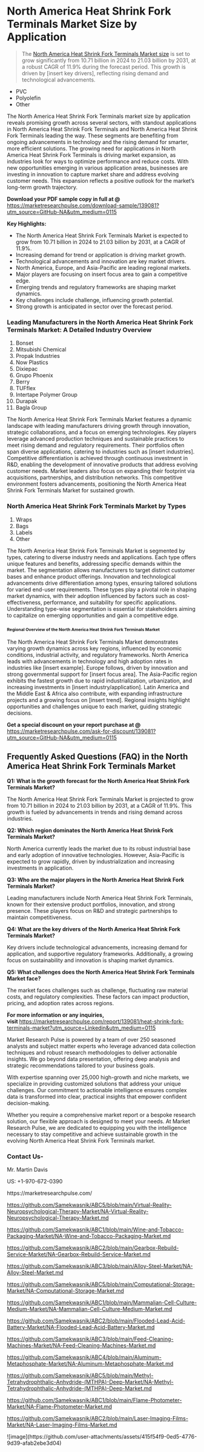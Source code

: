<h1>North America Heat Shrink Fork Terminals Market&nbsp;Size by Application</h1><blockquote><p>The <a href="https://marketresearchpulse.com/download-sample/139081?utm_source=GitHub-NA&amp;utm_medium=0115">North America Heat Shrink Fork Terminals Market size</a> is set to grow significantly from 10.71 billion in 2024 to 21.03 billion by 2031, at a robust CAGR of 11.9% during the forecast period. This growth is driven by [insert key drivers], reflecting rising demand and technological advancements.</p></blockquote><ul><li>PVC <li> Polyolefin <li> Other</li></ul><p>The North America Heat Shrink Fork Terminals market size by application reveals promising growth across several sectors, with standout applications in North America Heat Shrink Fork Terminals and North America Heat Shrink Fork Terminals leading the way. These segments are benefiting from ongoing advancements in technology and the rising demand for smarter, more efficient solutions. The growing need for applications in North America Heat Shrink Fork Terminals is driving market expansion, as industries look for ways to optimize performance and reduce costs. With new opportunities emerging in various application areas, businesses are investing in innovation to capture market share and address evolving customer needs. This expansion reflects a positive outlook for the market’s long-term growth trajectory.</p><p><strong>Download your PDF sample copy in full at @ </strong><a href="https://marketresearchpulse.com/download-sample/139081?utm_source=GitHub-NA&amp;utm_medium=0115">https://marketresearchpulse.com/download-sample/139081?utm_source=GitHub-NA&amp;utm_medium=0115</a></p><p><strong>Key Highlights: </strong></p><ul><li>The North America Heat Shrink Fork Terminals Market is expected to grow from 10.71 billion in 2024 to 21.03 billion by 2031, at a CAGR of 11.9%.</li><li>Increasing demand for trend or application is driving market growth.</li><li>Technological advancements and innovation are key market drivers.</li><li>North America, Europe, and Asia-Pacific are leading regional markets.</li><li>Major players are focusing on insert focus area to gain a competitive edge.</li><li>Emerging trends and regulatory frameworks are shaping market dynamics.</li><li>Key challenges include challenge, influencing growth potential.</li><li>Strong growth is anticipated in sector over the forecast period.</li></ul><h3>Leading Manufacturers in the North America Heat Shrink Fork Terminals Market: A Detailed Industry Overview</h3><ol><li>Bonset</li><li>Mitsubishi Chemical</li><li>Propak Industries</li><li>Now Plastics</li><li>Dixiepac</li><li>Grupo Phoenix</li><li>Berry</li><li>TUFflex</li><li>Intertape Polymer Group</li><li>Durapak</li><li>Bagla Group</li></ol><div class="flex max-w-full flex-col flex-grow"><div class="min-h-8 text-message flex w-full flex-col items-end gap-2 whitespace-normal break-words [.text-message+&amp;]:mt-5" dir="auto" data-message-author-role="assistant" data-message-id="fd8432e4-4910-450d-b182-61b7bfb0a01f" data-message-model-slug="gpt-4o"><div class="flex w-full flex-col gap-1 empty:hidden first:pt-[3px]"><div class="markdown prose w-full break-words dark:prose-invert light"><p>The North America Heat Shrink Fork Terminals Market features a dynamic landscape with leading manufacturers driving growth through innovation, strategic collaborations, and a focus on emerging technologies. Key players leverage advanced production techniques and sustainable practices to meet rising demand and regulatory requirements. Their portfolios often span diverse applications, catering to industries such as [insert industries]. Competitive differentiation is achieved through continuous investment in R&amp;D, enabling the development of innovative products that address evolving customer needs. Market leaders also focus on expanding their footprint via acquisitions, partnerships, and distribution networks. This competitive environment fosters advancements, positioning the North America Heat Shrink Fork Terminals Market for sustained growth.</p></div></div></div></div><h3>North America Heat Shrink Fork Terminals Market by Types</h3><ol><li>Wraps <li> Bags <li> Labels <li> Other</li></ol><div class="flex max-w-full flex-col flex-grow"><div class="min-h-8 text-message flex w-full flex-col items-end gap-2 whitespace-normal break-words [.text-message+&amp;]:mt-5" dir="auto" data-message-author-role="assistant" data-message-id="084470be-0bb7-4664-bddf-5156b4f41249" data-message-model-slug="gpt-4o-mini"><div class="flex w-full flex-col gap-1 empty:hidden first:pt-[3px]"><div class="markdown prose w-full break-words dark:prose-invert light"><p>The North America Heat Shrink Fork Terminals Market is segmented by types, catering to diverse industry needs and applications. Each type offers unique features and benefits, addressing specific demands within the market. The segmentation allows manufacturers to target distinct customer bases and enhance product offerings. Innovation and technological advancements drive differentiation among types, ensuring tailored solutions for varied end-user requirements. These types play a pivotal role in shaping market dynamics, with their adoption influenced by factors such as cost-effectiveness, performance, and suitability for specific applications. Understanding type-wise segmentation is essential for stakeholders aiming to capitalize on emerging opportunities and gain a competitive edge.</p></div></div></div></div><h3><span style="font-size: 11px;">Regional Overview of the North America Heat Shrink Fork Terminals Market</span></h3><div class="flex max-w-full flex-col flex-grow"><div class="min-h-8 text-message flex w-full flex-col items-end gap-2 whitespace-normal break-words [.text-message+&amp;]:mt-5" dir="auto" data-message-author-role="assistant" data-message-id="e9038762-ce64-4e30-91c9-9bd413514231" data-message-model-slug="gpt-4o-mini"><div class="flex w-full flex-col gap-1 empty:hidden first:pt-[3px]"><div class="markdown prose w-full break-words dark:prose-invert light"><p>The North America Heat Shrink Fork Terminals Market demonstrates varying growth dynamics across key regions, influenced by economic conditions, industrial activity, and regulatory frameworks. North America leads with advancements in technology and high adoption rates in industries like [insert example]. Europe follows, driven by innovation and strong governmental support for [insert focus area]. The Asia-Pacific region exhibits the fastest growth due to rapid industrialization, urbanization, and increasing investments in [insert industry/application]. Latin America and the Middle East &amp; Africa also contribute, with expanding infrastructure projects and a growing focus on [insert trend]. Regional insights highlight opportunities and challenges unique to each market, guiding strategic decisions.</p></div></div></div></div><p><strong>Get a special discount on your report purchase at @ </strong><a href="https://marketresearchpulse.com/ask-for-discount/139081?utm_source=GitHub-NA&amp;utm_medium=0115">https://marketresearchpulse.com/ask-for-discount/139081?utm_source=GitHub-NA&amp;utm_medium=0115</a></p><h2>Frequently Asked Questions (FAQ) in the North America Heat Shrink Fork Terminals Market</h2><p><strong>Q1: What is the growth forecast for the North America Heat Shrink Fork Terminals Market?</strong></p><p>The North America Heat Shrink Fork Terminals Market is projected to grow from 10.71 billion in 2024 to 21.03 billion by 2031, at a CAGR of 11.9%. This growth is fueled by advancements in trends and rising demand across industries.</p><p><strong>Q2: Which region dominates the North America Heat Shrink Fork Terminals Market?</strong></p><p>North America currently leads the market due to its robust industrial base and early adoption of innovative technologies. However, Asia-Pacific is expected to grow rapidly, driven by industrialization and increasing investments in application.</p><p><strong>Q3: Who are the major players in the North America Heat Shrink Fork Terminals Market?</strong></p><p>Leading manufacturers include North America Heat Shrink Fork Terminals, known for their extensive product portfolios, innovation, and strong presence. These players focus on R&amp;D and strategic partnerships to maintain competitiveness.</p><p><strong>Q4: What are the key drivers of the North America Heat Shrink Fork Terminals Market?</strong></p><p>Key drivers include technological advancements, increasing demand for application, and supportive regulatory frameworks. Additionally, a growing focus on sustainability and innovation is shaping market dynamics.</p><p><strong>Q5: What challenges does the North America Heat Shrink Fork Terminals Market face?</strong></p><p>The market faces challenges such as challenge, fluctuating raw material costs, and regulatory complexities. These factors can impact production, pricing, and adoption rates across regions.</p><p><strong>For more information or any inquiries, visit&nbsp;</strong><a href="https://marketresearchpulse.com/report/139081/heat-shrink-fork-terminals-market?utm_source=Linkedin&utm_medium=0115">https://marketresearchpulse.com/report/139081/heat-shrink-fork-terminals-market?utm_source=Linkedin&utm_medium=0115</a></p><p>Market Research Pulse is powered by a team of over 250 seasoned analysts and subject matter experts who leverage advanced data collection techniques and robust research methodologies to deliver actionable insights. We go beyond data presentation, offering deep analysis and strategic recommendations tailored to your business goals.</p><p>With expertise spanning over 25,000 high-growth and niche markets, we specialize in providing customized solutions that address your unique challenges. Our commitment to actionable intelligence ensures complex data is transformed into clear, practical insights that empower confident decision-making.</p><p>Whether you require a comprehensive market report or a bespoke research solution, our flexible approach is designed to meet your needs. At Market Research Pulse, we are dedicated to equipping you with the intelligence necessary to stay competitive and achieve sustainable growth in the evolving North America Heat Shrink Fork Terminals market.</p><h3><strong>Contact Us-</strong></h3><p>Mr. Martin Davis</p><p>US: +1-970-672-0390</p><p>https://marketresearchpulse.com/</p><p><a href="https://github.com/Samekwasnik/ABC5/blob/main/Virtual-Reality-Neuropsychological-Therapy-Market/NA-Virtual-Reality-Neuropsychological-Therapy-Market.md">https://github.com/Samekwasnik/ABC5/blob/main/Virtual-Reality-Neuropsychological-Therapy-Market/NA-Virtual-Reality-Neuropsychological-Therapy-Market.md</a></p><p><a href="https://github.com/Samekwasnik/ABC1/blob/main/Wine-and-Tobacco-Packaging-Market/NA-Wine-and-Tobacco-Packaging-Market.md">https://github.com/Samekwasnik/ABC1/blob/main/Wine-and-Tobacco-Packaging-Market/NA-Wine-and-Tobacco-Packaging-Market.md</a></p><p><a href="https://github.com/Samekwasnik/ABC2/blob/main/Gearbox-Rebuild-Service-Market/NA-Gearbox-Rebuild-Service-Market.md">https://github.com/Samekwasnik/ABC2/blob/main/Gearbox-Rebuild-Service-Market/NA-Gearbox-Rebuild-Service-Market.md</a></p><p><a href="https://github.com/Samekwasnik/ABC3/blob/main/Alloy-Steel-Market/NA-Alloy-Steel-Market.md">https://github.com/Samekwasnik/ABC3/blob/main/Alloy-Steel-Market/NA-Alloy-Steel-Market.md</a></p><p><a href="https://github.com/Samekwasnik/ABC5/blob/main/Computational-Storage-Market/NA-Computational-Storage-Market.md">https://github.com/Samekwasnik/ABC5/blob/main/Computational-Storage-Market/NA-Computational-Storage-Market.md</a></p><p><a href="https://github.com/Samekwasnik/ABC1/blob/main/Mammalian-Cell-Culture-Medium-Market/NA-Mammalian-Cell-Culture-Medium-Market.md">https://github.com/Samekwasnik/ABC1/blob/main/Mammalian-Cell-Culture-Medium-Market/NA-Mammalian-Cell-Culture-Medium-Market.md</a></p><p><a href="https://github.com/Samekwasnik/ABC2/blob/main/Flooded-Lead-Acid-Battery-Market/NA-Flooded-Lead-Acid-Battery-Market.md">https://github.com/Samekwasnik/ABC2/blob/main/Flooded-Lead-Acid-Battery-Market/NA-Flooded-Lead-Acid-Battery-Market.md</a></p><p><a href="https://github.com/Samekwasnik/ABC3/blob/main/Feed-Cleaning-Machines-Market/NA-Feed-Cleaning-Machines-Market.md">https://github.com/Samekwasnik/ABC3/blob/main/Feed-Cleaning-Machines-Market/NA-Feed-Cleaning-Machines-Market.md</a></p><p><a href="https://github.com/Samekwasnik/ABC4/blob/main/Aluminum-Metaphosphate-Market/NA-Aluminum-Metaphosphate-Market.md">https://github.com/Samekwasnik/ABC4/blob/main/Aluminum-Metaphosphate-Market/NA-Aluminum-Metaphosphate-Market.md</a></p><p><a href="https://github.com/Samekwasnik/ABC5/blob/main/Methyl-Tetrahydrophthalic-Anhydride-(MTHPA)-Deep-Market/NA-Methyl-Tetrahydrophthalic-Anhydride-(MTHPA)-Deep-Market.md">https://github.com/Samekwasnik/ABC5/blob/main/Methyl-Tetrahydrophthalic-Anhydride-(MTHPA)-Deep-Market/NA-Methyl-Tetrahydrophthalic-Anhydride-(MTHPA)-Deep-Market.md</a></p><p><a href="https://github.com/Samekwasnik/ABC1/blob/main/Flame-Photometer-Market/NA-Flame-Photometer-Market.md">https://github.com/Samekwasnik/ABC1/blob/main/Flame-Photometer-Market/NA-Flame-Photometer-Market.md</a></p><p><a href="https://github.com/Samekwasnik/ABC2/blob/main/Laser-Imaging-Films-Market/NA-Laser-Imaging-Films-Market.md">https://github.com/Samekwasnik/ABC2/blob/main/Laser-Imaging-Films-Market/NA-Laser-Imaging-Films-Market.md</a></p>
![image](https://github.com/user-attachments/assets/415f54f9-0ed5-4776-9d39-afab2ebe3d04)
